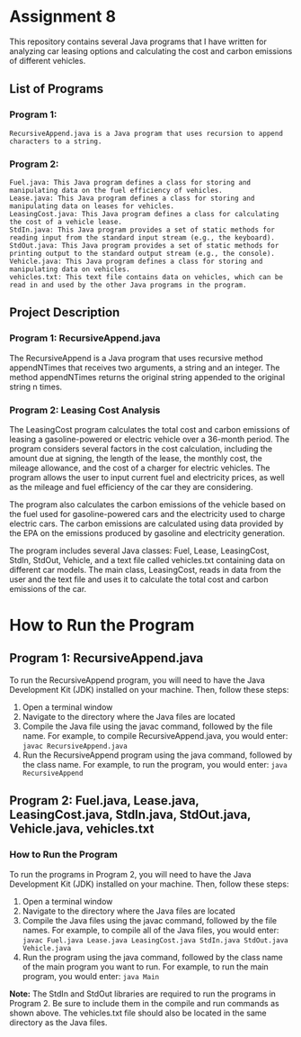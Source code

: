 # Assignment 8

This repository contains several Java programs that I have written for analyzing car leasing options and calculating the cost and carbon emissions of different vehicles.

## List of Programs

### Program 1: 
    RecursiveAppend.java is a Java program that uses recursion to append characters to a string.

### Program 2: 
    Fuel.java: This Java program defines a class for storing and manipulating data on the fuel efficiency of vehicles.
    Lease.java: This Java program defines a class for storing and manipulating data on leases for vehicles.
    LeasingCost.java: This Java program defines a class for calculating the cost of a vehicle lease.
    StdIn.java: This Java program provides a set of static methods for reading input from the standard input stream (e.g., the keyboard).
    StdOut.java: This Java program provides a set of static methods for printing output to the standard output stream (e.g., the console).
    Vehicle.java: This Java program defines a class for storing and manipulating data on vehicles.
    vehicles.txt: This text file contains data on vehicles, which can be read in and used by the other Java programs in the program.

## Project Description

### Program 1: RecursiveAppend.java

The RecursiveAppend is a Java program that uses recursive method appendNTimes that receives two arguments, a string and an integer. The method appendNTimes returns the original string appended to the original string n times.

### Program 2: Leasing Cost Analysis

The LeasingCost program calculates the total cost and carbon emissions of leasing a gasoline-powered or electric vehicle over a 36-month period. The program considers several factors in the cost calculation, including the amount due at signing, the length of the lease, the monthly cost, the mileage allowance, and the cost of a charger for electric vehicles. The program allows the user to input current fuel and electricity prices, as well as the mileage and fuel efficiency of the car they are considering.

The program also calculates the carbon emissions of the vehicle based on the fuel used for gasoline-powered cars and the electricity used to charge electric cars. The carbon emissions are calculated using data provided by the EPA on the emissions produced by gasoline and electricity generation.

The program includes several Java classes: Fuel, Lease, LeasingCost, StdIn, StdOut, Vehicle, and a text file called vehicles.txt containing data on different car models. The main class, LeasingCost, reads in data from the user and the text file and uses it to calculate the total cost and carbon emissions of the car.

# How to Run the Program

## Program 1: RecursiveAppend.java

To run the RecursiveAppend program, you will need to have the Java Development Kit (JDK) installed on your machine. Then, follow these steps:

1. Open a terminal window
2. Navigate to the directory where the Java files are located
3. Compile the Java file using the javac command, followed by the file name. For example, to compile RecursiveAppend.java, you would enter: `javac RecursiveAppend.java`
4. Run the RecursiveAppend program using the java command, followed by the class name. For example, to run the program, you would enter: `java RecursiveAppend`

## Program 2: Fuel.java, Lease.java, LeasingCost.java, StdIn.java, StdOut.java, Vehicle.java, vehicles.txt

### How to Run the Program

To run the programs in Program 2, you will need to have the Java Development Kit (JDK) installed on your machine. Then, follow these steps:

1. Open a terminal window
2. Navigate to the directory where the Java files are located
3. Compile the Java files using the javac command, followed by the file names. For example, to compile all of the Java files, you would enter: `javac Fuel.java Lease.java LeasingCost.java StdIn.java StdOut.java Vehicle.java`
4. Run the program using the java command, followed by the class name of the main program you want to run. For example, to run the main program, you would enter: `java Main`

**Note:** The StdIn and StdOut libraries are required to run the programs in Program 2. Be sure to include them in the compile and run commands as shown above. The vehicles.txt file should also be located in the same directory as the Java files.
